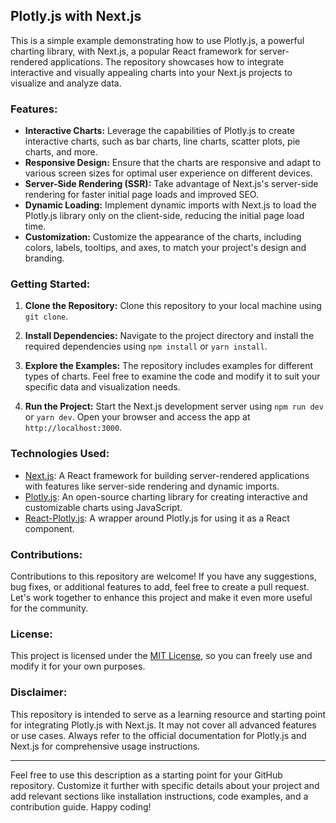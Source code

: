 ## Plotly.js with Next.js

This is a simple example demonstrating how to use Plotly.js, a powerful charting library, with Next.js, a popular React framework for server-rendered applications. The repository showcases how to integrate interactive and visually appealing charts into your Next.js projects to visualize and analyze data.

### Features:

- **Interactive Charts:** Leverage the capabilities of Plotly.js to create interactive charts, such as bar charts, line charts, scatter plots, pie charts, and more.
- **Responsive Design:** Ensure that the charts are responsive and adapt to various screen sizes for optimal user experience on different devices.
- **Server-Side Rendering (SSR):** Take advantage of Next.js's server-side rendering for faster initial page loads and improved SEO.
- **Dynamic Loading:** Implement dynamic imports with Next.js to load the Plotly.js library only on the client-side, reducing the initial page load time.
- **Customization:** Customize the appearance of the charts, including colors, labels, tooltips, and axes, to match your project's design and branding.

### Getting Started:

1. **Clone the Repository:** Clone this repository to your local machine using `git clone`.

2. **Install Dependencies:** Navigate to the project directory and install the required dependencies using `npm install` or `yarn install`.

3. **Explore the Examples:** The repository includes examples for different types of charts. Feel free to examine the code and modify it to suit your specific data and visualization needs.

4. **Run the Project:** Start the Next.js development server using `npm run dev` or `yarn dev`. Open your browser and access the app at `http://localhost:3000`.

### Technologies Used:

- [Next.js](https://nextjs.org/): A React framework for building server-rendered applications with features like server-side rendering and dynamic imports.
- [Plotly.js](https://plotly.com/javascript/): An open-source charting library for creating interactive and customizable charts using JavaScript.
- [React-Plotly.js](https://github.com/plotly/react-plotly.js): A wrapper around Plotly.js for using it as a React component.

### Contributions:

Contributions to this repository are welcome! If you have any suggestions, bug fixes, or additional features to add, feel free to create a pull request. Let's work together to enhance this project and make it even more useful for the community.

### License:

This project is licensed under the [MIT License](LICENSE), so you can freely use and modify it for your own purposes.

### Disclaimer:

This repository is intended to serve as a learning resource and starting point for integrating Plotly.js with Next.js. It may not cover all advanced features or use cases. Always refer to the official documentation for Plotly.js and Next.js for comprehensive usage instructions.

---

Feel free to use this description as a starting point for your GitHub repository. Customize it further with specific details about your project and add relevant sections like installation instructions, code examples, and a contribution guide. Happy coding!
